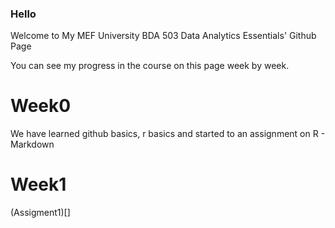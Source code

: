 ### Hello
Welcome to My MEF University BDA 503 Data Analytics Essentials' Github Page 

You can see my progress in the course on this page week by week.

# Week0

We have learned github basics, r basics and started to an assignment on R - Markdown

# Week1

(Assigment1)[]








